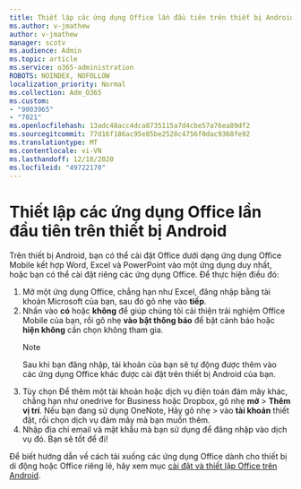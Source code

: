 ```yaml
---
title: Thiết lập các ứng dụng Office lần đầu tiên trên thiết bị Android
ms.author: v-jmathew
author: v-jmathew
manager: scotv
ms.audience: Admin
ms.topic: article
ms.service: o365-administration
ROBOTS: NOINDEX, NOFOLLOW
localization_priority: Normal
ms.collection: Adm_O365
ms.custom:
- "9003965"
- "7021"
ms.openlocfilehash: 13adc48acc4dca8735115a7d4cbe57a76ea89df2
ms.sourcegitcommit: 77d16f186ac95e85be2528c4756f0dac9368fe92
ms.translationtype: MT
ms.contentlocale: vi-VN
ms.lasthandoff: 12/18/2020
ms.locfileid: "49722170"
---
```

# <a name="set-up-office-apps-for-the-first-time-on-an-android-device"></a>Thiết lập các ứng dụng Office lần đầu tiên trên thiết bị Android

Trên thiết bị Android, bạn có thể cài đặt Office dưới dạng ứng dụng Office Mobile kết hợp Word, Excel và PowerPoint vào một ứng dụng duy nhất, hoặc bạn có thể cài đặt riêng các ứng dụng Office. Để thực hiện điều đó:

1. Mở một ứng dụng Office, chẳng hạn như Excel, đăng nhập bằng tài khoản Microsoft của bạn, sau đó gõ nhẹ vào **tiếp**.
2. Nhấn vào **có** hoặc **không** để giúp chúng tôi cải thiện trải nghiệm Office Mobile của bạn, rồi gõ nhẹ **vào bật thông báo** để bật cảnh báo hoặc **hiện không** cần chọn không tham gia.
    > [!NOTE]
    > Sau khi bạn đăng nhập, tài khoản của bạn sẽ tự động được thêm vào các ứng dụng Office khác được cài đặt trên thiết bị Android của bạn.
3. Tùy chọn Để thêm một tài khoản hoặc dịch vụ điện toán đám mây khác, chẳng hạn như onedrive for Business hoặc Dropbox, gõ nhẹ **mở**  >  **Thêm vị trí**. Nếu bạn đang sử dụng OneNote, Hãy gõ nhẹ  >  vào **tài khoản** thiết đặt, rồi chọn dịch vụ đám mây mà bạn muốn thêm.
4. Nhập địa chỉ email và mật khẩu mà bạn sử dụng để đăng nhập vào dịch vụ đó. Bạn sẽ tốt để đi!

Để biết hướng dẫn về cách tải xuống các ứng dụng Office dành cho thiết bị di động hoặc Office riêng lẻ, hãy xem mục [cài đặt và thiết lập Office trên Android](https://go.microsoft.com/fwlink/?linkid=2135287).
